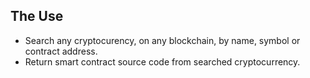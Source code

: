 **The Use**
-------

+ Search any cryptocurency, on any blockchain, by name, symbol or contract address.
+ Return smart contract source code from searched cryptocurrency.
